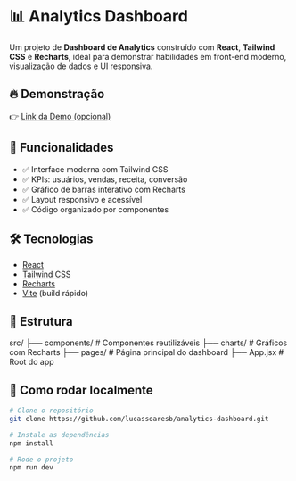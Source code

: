 # 📊 Analytics Dashboard

Um projeto de **Dashboard de Analytics** construído com **React**, **Tailwind CSS** e **Recharts**, ideal para demonstrar habilidades em front-end moderno, visualização de dados e UI responsiva.

## 🔥 Demonstração
👉 [Link da Demo (opcional)](OFFLINE)

## 📌 Funcionalidades

- ✅ Interface moderna com Tailwind CSS
- ✅ KPIs: usuários, vendas, receita, conversão
- ✅ Gráfico de barras interativo com Recharts
- ✅ Layout responsivo e acessível
- ✅ Código organizado por componentes

## 🛠️ Tecnologias

- [React](https://reactjs.org/)
- [Tailwind CSS](https://tailwindcss.com/)
- [Recharts](https://recharts.org/)
- [Vite](https://vitejs.dev/) (build rápido)

## 📁 Estrutura

src/
├── components/ # Componentes reutilizáveis
├── charts/ # Gráficos com Recharts
├── pages/ # Página principal do dashboard
├── App.jsx # Root do app


## 🚀 Como rodar localmente

```bash
# Clone o repositório
git clone https://github.com/lucassoaresb/analytics-dashboard.git

# Instale as dependências
npm install

# Rode o projeto
npm run dev
